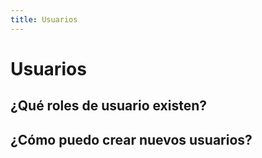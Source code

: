 ```yaml
---
title: Usuarios
---
```

# Usuarios

## ¿Qué roles de usuario existen?

## ¿Cómo puedo crear nuevos usuarios?
